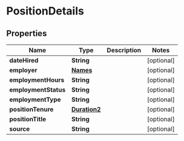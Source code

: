 

# PositionDetails


## Properties

| Name | Type | Description | Notes |
|------------ | ------------- | ------------- | -------------|
|**dateHired** | **String** |  |  [optional] |
|**employer** | [**Names**](Names.md) |  |  [optional] |
|**employmentHours** | **String** |  |  [optional] |
|**employmentStatus** | **String** |  |  [optional] |
|**employmentType** | **String** |  |  [optional] |
|**positionTenure** | [**Duration2**](Duration2.md) |  |  [optional] |
|**positionTitle** | **String** |  |  [optional] |
|**source** | **String** |  |  [optional] |




